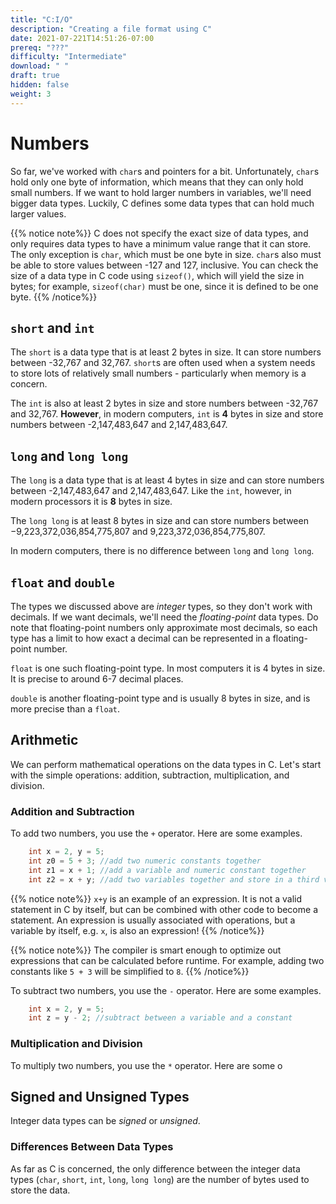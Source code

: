 ```yaml
---
title: "C:I/O"
description: "Creating a file format using C"
date: 2021-07-221T14:51:26-07:00
prereq: "???"
difficulty: "Intermediate"
download: " "
draft: true
hidden: false 
weight: 3
---
```


# Numbers
So far, we've worked with `char`s and pointers for a bit. Unfortunately, `char`s hold only one byte of information, which means that they can only hold small numbers. If we want to hold larger numbers in variables, we'll need bigger data types. Luckily, C defines some data types that can hold much larger values.

{{% notice note%}}
    C does not specify the exact size of data types, and only requires data types to have a minimum value range that it can store. The only exception is `char`, which must be one byte in size. `char`s also must be able to store values between -127 and 127, inclusive. You can check the size of a data type in C code using `sizeof()`, which will yield the size in bytes; for example, `sizeof(char)` must be one, since it is defined to be one byte.
{{% /notice%}}

## `short` and `int`
The `short` is a data type that is at least 2 bytes in size. It can store numbers between -32,767 and 32,767. `short`s are often used when a system needs to store lots of relatively small numbers - particularly when memory is a concern.

The `int` is also at least 2 bytes in size and store numbers between -32,767 and 32,767. **However**, in modern computers, `int` is **4** bytes in size and store numbers between -2,147,483,647 and 2,147,483,647.

## `long` and `long long`
The `long` is a data type that is at least 4 bytes in size and can store numbers between -2,147,483,647 and 2,147,483,647. Like the `int`, however, in modern processors it is **8** bytes in size.

The `long long` is at least 8 bytes in size and can store numbers between −9,223,372,036,854,775,807 and 9,223,372,036,854,775,807.

In modern computers, there is no difference between `long` and `long long`.

## `float` and `double`
The types we discussed above are *integer* types, so they don't work with decimals. If we want decimals, we'll need the *floating-point* data types. Do note that floating-point numbers only approximate most decimals, so each type has a limit to how exact a decimal can be represented in a floating-point number.

`float` is one such floating-point type. In most computers it is 4 bytes in size. It is precise to around 6-7 decimal places.

`double` is another floating-point type and is usually 8 bytes in size, and is more precise than a `float`.

## Arithmetic
We can perform mathematical operations on the data types in C. Let's start with the simple operations: addition, subtraction, multiplication, and division.

### Addition and Subtraction
To add two numbers, you use the `+` operator. Here are some examples.
```c
    int x = 2, y = 5;
    int z0 = 5 + 3; //add two numeric constants together
    int z1 = x + 1; //add a variable and numeric constant together
    int z2 = x + y; //add two variables together and store in a third variable
```
{{% notice note%}}
    `x+y` is an example of an expression. It is not a valid statement in C by itself, but can be combined with other code to become a statement. An expression is usually associated with operations, but a variable by itself, e.g. `x`, is also an expression!
{{% /notice%}}

{{% notice note%}}
    The compiler is smart enough to optimize out expressions that can be calculated before runtime. For example, adding two constants like `5 + 3` will be simplified to `8`.
{{% /notice%}}

To subtract two numbers, you use the `-` operator. Here are some examples.
```c
    int x = 2, y = 5;
    int z = y - 2; //subtract between a variable and a constant

```

### Multiplication and Division
To multiply two numbers, you use the `*` operator. Here are some o

## Signed and Unsigned Types
Integer data types can be *signed* or *unsigned*.

### Differences Between Data Types
As far as C is concerned, the only difference between the integer data types (`char`, `short`, `int`, `long`, `long long`) are the number of bytes used to store the data.
